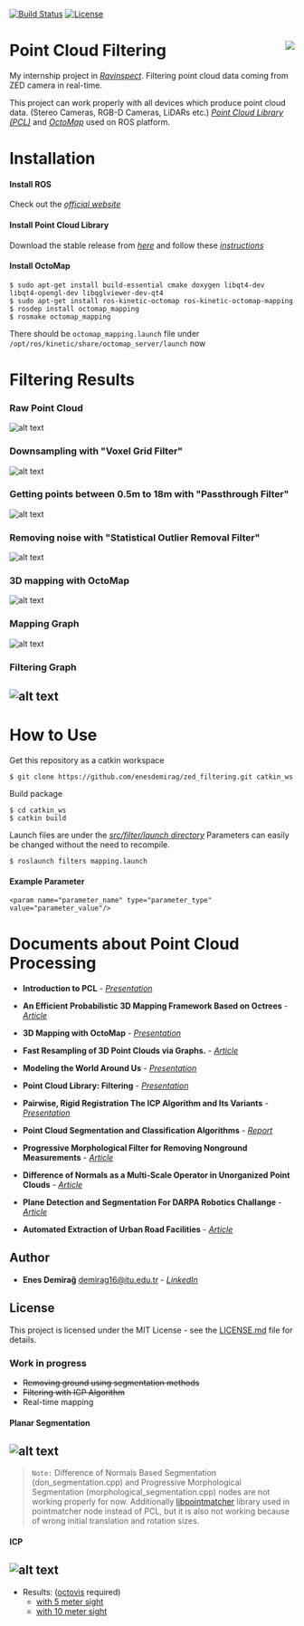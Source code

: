 [![Build Status](http://img.shields.io/travis/badges/badgerbadgerbadger.svg?style=flat-square)](https://travis-ci.org/badges/badgerbadgerbadger) [![License](http://img.shields.io/:license-mit-blue.svg?style=flat-square)](http://enesdemirag.mit-license.org)

# Point Cloud Filtering <img align="right" src="https://github.com/enesdemirag/zed_filtering/raw/master/images/logo.png">

My internship project in *[Ravinspect](http://www.ravinspect.com)*. Filtering point cloud data coming from ZED camera in real-time.

This project can work properly with all devices which produce point cloud data. (Stereo Cameras, RGB-D Cameras, LiDARs etc.) *[Point Cloud Library (PCL)](https://github.com/PointCloudLibrary/pcl)* and *[OctoMap](https://github.com/OctoMap/octomap_mapping)* used on ROS platform.

# Installation #

#### Install ROS
Check out the *[official website](http://wiki.ros.org/kinetic/Installation)*

#### Install Point Cloud Library
Download the stable release from *[here](https://github.com/PointCloudLibrary/pcl/releases)* and follow these *[instructions](http://www.pointclouds.org/documentation/tutorials/compiling_pcl_posix.php)*

#### Install OctoMap

```
$ sudo apt-get install build-essential cmake doxygen libqt4-dev libqt4-opengl-dev libqglviewer-dev-qt4
$ sudo apt-get install ros-kinetic-octomap ros-kinetic-octomap-mapping
$ rosdep install octomap_mapping
$ rosmake octomap_mapping
```

There should be ```octomap_mapping.launch``` file under ```/opt/ros/kinetic/share/octomap_server/launch``` now

# Filtering Results #

### Raw Point Cloud
![alt text](https://github.com/enesdemirag/zed_filtering/blob/master/images/otopark_raw.png "Raw Point Cloud Data")
### Downsampling with "Voxel Grid Filter"
![alt text](https://github.com/enesdemirag/zed_filtering/blob/master/images/otopark_voxel.png "Voxel Grid Filter")
### Getting points between 0.5m to 18m with "Passthrough Filter"
![alt text](https://github.com/enesdemirag/zed_filtering/blob/master/images/otopark_passthrough.png "Voxel Grid Filter")
### Removing noise with "Statistical Outlier Removal Filter"
![alt text](https://github.com/enesdemirag/zed_filtering/blob/master/images/otopark_statistical.png "Statistical Outlier Removal Filter")
### 3D mapping with OctoMap
![alt text](https://github.com/enesdemirag/zed_filtering/blob/master/images/octomap_otopark.gif "Mapping using Odometry and Point Cloud data simultaneously")
### Mapping Graph
![alt text](https://github.com/enesdemirag/zed_filtering/blob/master/images/mapping_graph.png "from rqt_graph")
### Filtering Graph
![alt text](https://github.com/enesdemirag/zed_filtering/blob/master/images/filtering_graph.png "from rqt_graph")
---
# How to Use #

Get this repository as a catkin workspace
```
$ git clone https://github.com/enesdemirag/zed_filtering.git catkin_ws
```
Build package
```
$ cd catkin_ws
$ catkin build
```
Launch files are under the *[src/filter/launch directory](https://github.com/enesdemirag/zed_filtering/tree/master/src/filters/launch)*
Parameters can easily be changed without the need to recompile.
```
$ roslaunch filters mapping.launch
```

#### Example Parameter

``` <param name="parameter_name" type="parameter_type" value="parameter_value"/> ```

# Documents about Point Cloud Processing #

* **Introduction to PCL** - *[Presentation](http://web.itu.edu.tr/demirag16/media/docs/PCLIntro.pdf)*

* **An Efficient Probabilistic 3D Mapping Framework Based on Octrees** - *[Article](http://web.itu.edu.tr/demirag16/media/docs/OctoMap.pdf)*

* **3D Mapping with OctoMap** - *[Presentation](http://www2.informatik.uni-freiburg.de/~hornunga/pub/hornung13roscon.pdf)*

* **Fast Resampling of 3D Point Clouds via Graphs.** - *[Article](http://web.itu.edu.tr/demirag16/media/docs/FastResamplingof3DPointCloudsviaGraphs.pdf)*

* **Modeling the World Around Us** - *[Presentation](http://web.itu.edu.tr/demirag16/media/docs/MappingOverview.pdf)*

* **Point Cloud Library: Filtering** - *[Presentation](http://web.itu.edu.tr/demirag16/media/docs/Filtering.pdf)*

* **Pairwise, Rigid Registration The ICP Algorithm and Its Variants** - *[Presentation](Pairwise-RigidRegistration.pdf)*

* **Point Cloud Segmentation and Classification Algorithms** - *[Report](http://web.itu.edu.tr/demirag16/media/docs/PointCloudSegmentationAndClassificationAlgorithms.pdf)*

* **Progressive Morphological Filter for Removing Nonground Measurements** - *[Article](http://web.itu.edu.tr/demirag16/media/docs/ProgressiveMorphologicalFilter.pdf)*

* **Difference of Normals as a Multi-Scale Operator in Unorganized Point Clouds** - *[Article](http://web.itu.edu.tr/demirag16/media/docs/DoNSegmentation.pdf)*

* **Plane Detection and Segmentation For DARPA Robotics Challange** - *[Article](http://web.itu.edu.tr/demirag16/media/docs/PlaneDetectionandSegmentation.pdf)*

* **Automated Extraction of Urban Road Facilities** - *[Article](http://web.itu.edu.tr/demirag16/media/docs/StudiesonGroundRemoval.pdf)*

## Author

* **Enes Demirağ** <demirag16@itu.edu.tr> - *[LinkedIn](https://www.linkedin.com/in/enesdemirag/)*

## License

This project is licensed under the MIT License - see the [LICENSE.md](LICENSE.md) file for details.

### Work in progress
* ~~Removing ground using segmentation methods~~
* ~~Filtering with ICP Algorithm~~
* Real-time mapping

#### Planar Segmentation
![alt text](https://github.com/enesdemirag/zed_filtering/blob/master/images/planar_segmentation.gif "axis color -> remained parts")
---
> `Note:` Difference of Normals Based Segmentation (don_segmentation.cpp)
and Progressive Morphological Segmentation (morphological_segmentation.cpp) nodes are not working properly for now. Additionally [libpointmatcher](https://github.com/ethz-asl/libpointmatcher) library used in pointmatcher node instead of PCL, but it is also not working because of wrong initial translation and rotation sizes.

#### ICP
![alt text](https://github.com/enesdemirag/zed_filtering/blob/master/images/icp.gif "mapping after ICP filter")
---
* Results: ([octovis](http://wiki.ros.org/octovis) required)
    * [with 5 meter sight](http://web.itu.edu.tr/demirag16/media/5m.bt)
    * [with 10 meter sight](http://web.itu.edu.tr/demirag16/media/10m.bt)
